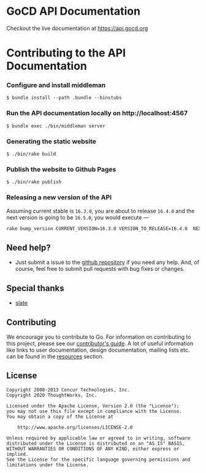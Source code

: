# GoCD API Documentation

Checkout the live documentation at https://api.gocd.org

# Contributing to the API Documentation

### Configure and install middleman

```
$ bundle install --path .bundle --binstubs
```

### Run the API documentation locally on http://localhost:4567

```
$ bundle exec ./bin/middleman server
```

### Generating the static website

```
$ ./bin/rake build
```

### Publish the website to Github Pages

```
$ ./bin/rake publish
```

### Releasing a new version of the API

Assuming current stable is `16.3.0`, you are about to release `16.4.0` and the next version is going to be `16.5.0`, you would execute —

```bash
rake bump_version CURRENT_VERSION=16.3.0 VERSION_TO_RELEASE=16.4.0  NEXT_VERSION=16.5.0 REMOTE_NAME=upstream
```

## Need help?

* Just submit a issue to the [github repository](https://github.com/gocd/api.go.cd) if you need any help. And, of course, feel free to submit pull requests with bug fixes or changes.


## Special thanks

* [slate](https://github.com/tripit/slate)

## Contributing

We encourage you to contribute to Go. For information on contributing to this project, please see our [contributor's guide](https://www.gocd.org/contribute).
A lot of useful information like links to user documentation, design documentation, mailing lists etc. can be found in the [resources](https://www.gocd.org/community/resources.html) section.

## License

```plain
Copyright 2008-2013 Concur Technologies, Inc.
Copyright 2020 ThoughtWorks, Inc.

Licensed under the Apache License, Version 2.0 (the "License");
you may not use this file except in compliance with the License.
You may obtain a copy of the License at

    http://www.apache.org/licenses/LICENSE-2.0

Unless required by applicable law or agreed to in writing, software
distributed under the License is distributed on an "AS IS" BASIS,
WITHOUT WARRANTIES OR CONDITIONS OF ANY KIND, either express or implied.
See the License for the specific language governing permissions and
limitations under the License.
```
